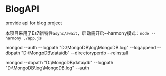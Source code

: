 # BlogAPI
provide api for blog project 

本项目采用了Es7新特性```async/await```，启动需开启--harmony模式：```node --harmony ./app.js```


mongod --auth --logpath "D:\MongoDB\log\MongoDB.log" --logappend --dbpath "D:\MongoDB\data\db" --directoryperdb --reinstall

mongod --dbpath "D:\MongoDB\data\db" --logpath "D:\MongoDB\log\MongoDB.log" --auth